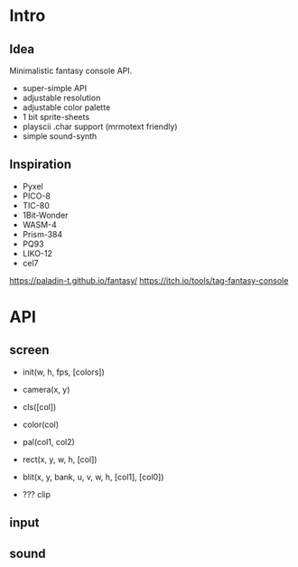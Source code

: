 # Intro

## Idea

Minimalistic fantasy console API.

- super-simple API
- adjustable resolution
- adjustable color palette
- 1 bit sprite-sheets
- playscii .char support (mrmotext friendly)
- simple sound-synth

## Inspiration

- Pyxel
- PICO-8
- TIC-80
- 1Bit-Wonder
- WASM-4
- Prism-384
- PQ93
- LIKO-12
- cel7

https://paladin-t.github.io/fantasy/
https://itch.io/tools/tag-fantasy-console

# API

## screen

- init(w, h, fps, [colors])

- camera(x, y)

- cls([col])

- color(col)

- pal(col1, col2)

- rect(x, y, w, h, [col])

- blit(x, y, bank, u, v, w, h, [col1], [col0])

- ??? clip


## input


## sound

